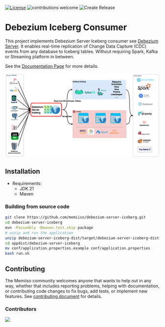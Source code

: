 [![License](http://img.shields.io/:license-apache%202.0-brightgreen.svg)](http://www.apache.org/licenses/LICENSE-2.0.html)
![contributions welcome](https://img.shields.io/badge/contributions-welcome-brightgreen.svg?style=flat)
![Create Release](https://github.com/memiiso/debezium-server-iceberg/actions/workflows/release.yml/badge.svg)

# Debezium Iceberg Consumer

This project implements Debezium Server Iceberg consumer
see [Debezium Server](https://debezium.io/documentation/reference/operations/debezium-server.html). It enables real-time
replication of Change Data Capture (CDC) events from any database to Iceberg tables. Without requiring Spark, Kafka or
Streaming platform in between.

See the [Documentation Page](https://memiiso.github.io/debezium-server-iceberg/) for more details.

![Debezium Iceberg](https://raw.githubusercontent.com/memiiso/debezium-server-iceberg/master/docs/images/debezium-iceberg-architecture.drawio.png)

## Installation
- Requirements:
  - JDK 21
  - Maven
### Building from source code

```bash
git clone https://github.com/memiiso/debezium-server-iceberg.git
cd debezium-server-iceberg
mvn -Passembly -Dmaven.test.skip package
# unzip and run the application
unzip debezium-server-iceberg-dist/target/debezium-server-iceberg-dist*.zip -d appdist
cd appdist/debezium-server-iceberg
mv conf/application.properties.example conf/application.properties
bash run.sh
```

## Contributing

The Memiiso community welcomes anyone that wants to help out in any way, whether that includes reporting problems,
helping with documentation, or contributing code changes to fix bugs, add tests, or implement new features.
See [contributing document](docs/contributing.md) for details.

### Contributors

<a href="https://github.com/memiiso/debezium-server-iceberg/graphs/contributors">
  <img src="https://contributors-img.web.app/image?repo=memiiso/debezium-server-iceberg" />
</a>
